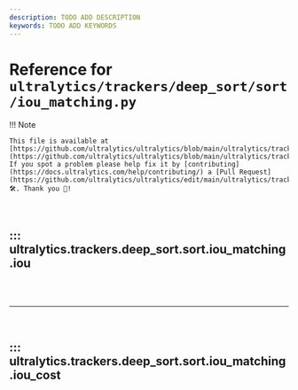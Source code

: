 ```yaml
---
description: TODO ADD DESCRIPTION
keywords: TODO ADD KEYWORDS
---
```


# Reference for `ultralytics/trackers/deep_sort/sort/iou_matching.py`

!!! Note

    This file is available at [https://github.com/ultralytics/ultralytics/blob/main/ultralytics/trackers/deep_sort/sort/iou_matching.py](https://github.com/ultralytics/ultralytics/blob/main/ultralytics/trackers/deep_sort/sort/iou_matching.py). If you spot a problem please help fix it by [contributing](https://docs.ultralytics.com/help/contributing/) a [Pull Request](https://github.com/ultralytics/ultralytics/edit/main/ultralytics/trackers/deep_sort/sort/iou_matching.py) 🛠️. Thank you 🙏!

<br>

## ::: ultralytics.trackers.deep_sort.sort.iou_matching.iou

<br><br><hr><br>

## ::: ultralytics.trackers.deep_sort.sort.iou_matching.iou_cost

<br><br>
